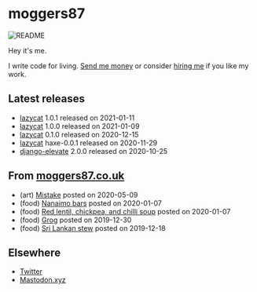 
# moggers87

![README](https://github.com/moggers87/moggers87/workflows/Update%20README/badge.svg)

Hey it's me.

I write code for living. [Send me money](https://ko-fi.com/moggers87) or
consider [hiring me](vlgi.space) if you like my work.

## Latest releases

- <a href="https://github.com/moggers87/lazycat">lazycat</a> 1.0.1 released on 2021-01-11
- <a href="https://github.com/moggers87/lazycat">lazycat</a> 1.0.0 released on 2021-01-09
- <a href="https://github.com/moggers87/lazycat">lazycat</a> 0.1.0 released on 2020-12-15
- <a href="https://github.com/moggers87/lazycat">lazycat</a> haxe-0.0.1 released on 2020-11-29
- <a href="https://pypi.org/project/django-elevate/">django-elevate</a> 2.0.0 released on 2020-10-25

## From [moggers87.co.uk](https://moggers87.co.uk)

- (art) <a href="https://moggers87.co.uk/art/mistake">Mistake</a> posted on 2020-05-09
- (food) <a href="https://moggers87.co.uk/food/nanaimo-bars">Nanaimo&nbsp;bars</a> posted on 2020-01-07
- (food) <a href="https://moggers87.co.uk/food/lentil-chickpea-chilli-soup">Red lentil, chickpea, and chilli&nbsp;soup</a> posted on 2020-01-07
- (food) <a href="https://moggers87.co.uk/food/grog">Grog</a> posted on 2019-12-30
- (food) <a href="https://moggers87.co.uk/food/sri-lankan-braised-roots-stew">Sri Lankan&nbsp;stew</a> posted on 2019-12-18

## Elsewhere

- [Twitter](https://twitter.com/moggers87)
- [Mastodon.xyz](https://mastodon.xyz/moggers87)

